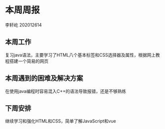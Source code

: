 # 本周周报

李轩屹 202012614

## 本周工作

复习java语法，主要学习了HTML八个基本标签和CSS选择器及属性，根据网上教程搭建一个简易的网页

## 本周遇到的困难及解决方案

在使用java编程时容易混入C++的语法导致报错，还是不够熟练

## 下周安排

继续学习和强化HTML和CSS，简单了解JavaScript和vue